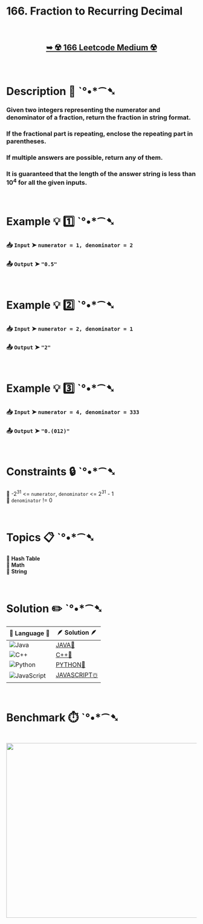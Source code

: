 # 166. Fraction to Recurring Decimal

</br>

<h2 align="center"> 

<a href="https://leetcode.com/problems/fraction-to-recurring-decimal/description/?envType=daily-question&envId=2025-09-24"><strong>➥ ☢️ 166 Leetcode Medium ☢️ </strong></a>
</h2>

</br>

# Description 📜 ˋ°•*⁀➷

### Given two integers representing the numerator and denominator of a fraction, return the fraction in string format.

### If the fractional part is repeating, enclose the repeating part in parentheses.

### If multiple answers are possible, return any of them.

### It is guaranteed that the length of the answer string is less than 10<sup>4</sup> for all the given inputs.

</br>

# Example 💡 1️⃣ ˋ°•*⁀➷

  ### 📥 `Input`  ➤ `numerator = 1, denominator = 2`

  ### 📤 `Output`  ➤ `"0.5"`

</br>

# Example 💡 2️⃣ ˋ°•*⁀➷

  ### 📥 `Input`  ➤ `numerator = 2, denominator = 1`

  ### 📤 `Output`  ➤ `"2"`

</br>

# Example 💡 3️⃣ ˋ°•*⁀➷

  ### 📥 `Input`  ➤ `numerator = 4, denominator = 333`

  ### 📤 `Output`  ➤ `"0.(012)"`

</br>

# Constraints 🔒 ˋ°•*⁀➷

🔹 -2<sup>31</sup> <= `numerator`, `denominator` <= 2<sup>31</sup> - 1 </br>
🔹 `denominator` != 0 </br>

</br>

# Topics 📋 ˋ°•*⁀➷

🔸 **Hash Table** </br>
🔸 **Math** </br>
🔸 **String** </br>

</br>

# Solution ✏️ ˋ°•*⁀➷

| 📒 Language 📒  | 🪶 Solution 🪶 |
| ------------- | ------------- |
|  ![Java](https://img.shields.io/badge/java-%23ED8B00.svg?style=for-the-badge&logo=openjdk&logoColor=white)  | [JAVA🍁](https://github.com/Prakhar-002/LEETCODE/blob/main/%F0%9F%8D%84%20Daily%20Challenge%202025%20%F0%9F%8D%B3/%F0%9F%94%AC%20Examine%20Thoroughly%20%F0%9F%A7%AC/09%20Sep%20%F0%9F%8E%83/24%20-%2009%20-%202025%20---%20166.%20Fraction%20to%20Recurring%20Decimal%20%E2%98%83%EF%B8%8F%20%F0%9F%8D%81%20%F0%9F%8D%B0%20%F0%9F%8E%B2/%F0%9F%8D%81JAVA%20-%20166.%20Fraction%20to%20Recurring%20Decimal.java) |
|  ![C++](https://img.shields.io/badge/c++-%2300599C.svg?style=for-the-badge&logo=c%2B%2B&logoColor=white)  | [C++🎲](https://github.com/Prakhar-002/LEETCODE/blob/main/%F0%9F%8D%84%20Daily%20Challenge%202025%20%F0%9F%8D%B3/%F0%9F%94%AC%20Examine%20Thoroughly%20%F0%9F%A7%AC/09%20Sep%20%F0%9F%8E%83/24%20-%2009%20-%202025%20---%20166.%20Fraction%20to%20Recurring%20Decimal%20%E2%98%83%EF%B8%8F%20%F0%9F%8D%81%20%F0%9F%8D%B0%20%F0%9F%8E%B2/%F0%9F%8E%B2CPP%20-%20166.%20Fraction%20to%20Recurring%20Decimal.cpp)  |
|  ![Python](https://img.shields.io/badge/python-3670A0?style=for-the-badge&logo=python&logoColor=ffdd54)    | [PYTHON🍰](https://github.com/Prakhar-002/LEETCODE/blob/main/%F0%9F%8D%84%20Daily%20Challenge%202025%20%F0%9F%8D%B3/%F0%9F%94%AC%20Examine%20Thoroughly%20%F0%9F%A7%AC/09%20Sep%20%F0%9F%8E%83/24%20-%2009%20-%202025%20---%20166.%20Fraction%20to%20Recurring%20Decimal%20%E2%98%83%EF%B8%8F%20%F0%9F%8D%81%20%F0%9F%8D%B0%20%F0%9F%8E%B2/%F0%9F%8D%B0PYTHON%20-%20166.%20Fraction%20to%20Recurring%20Decimal.py) |
| ![JavaScript](https://img.shields.io/badge/javascript-%23323330.svg?style=for-the-badge&logo=javascript&logoColor=%23F7DF1E)   | [JAVASCRIPT☃️](https://github.com/Prakhar-002/LEETCODE/blob/main/%F0%9F%8D%84%20Daily%20Challenge%202025%20%F0%9F%8D%B3/%F0%9F%94%AC%20Examine%20Thoroughly%20%F0%9F%A7%AC/09%20Sep%20%F0%9F%8E%83/24%20-%2009%20-%202025%20---%20166.%20Fraction%20to%20Recurring%20Decimal%20%E2%98%83%EF%B8%8F%20%F0%9F%8D%81%20%F0%9F%8D%B0%20%F0%9F%8E%B2/%E2%98%83%EF%B8%8FJAVASCRIPT%20-%20166.%20Fraction%20to%20Recurring%20Decimal.js) |

</br>

# Benchmark ⏱️ ˋ°•*⁀➷

<h1  align="center" >

<img src ="https://github.com/user-attachments/assets/d7ad223d-b350-4437-bf8a-377050054cf8" width = "700px" height="462px" />

</h1>
